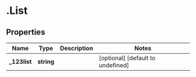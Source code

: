 # .List

## Properties

|Name | Type | Description | Notes|
|------------ | ------------- | ------------- | -------------|
|**_123list** | **string** |  | [optional] [default to undefined]|



